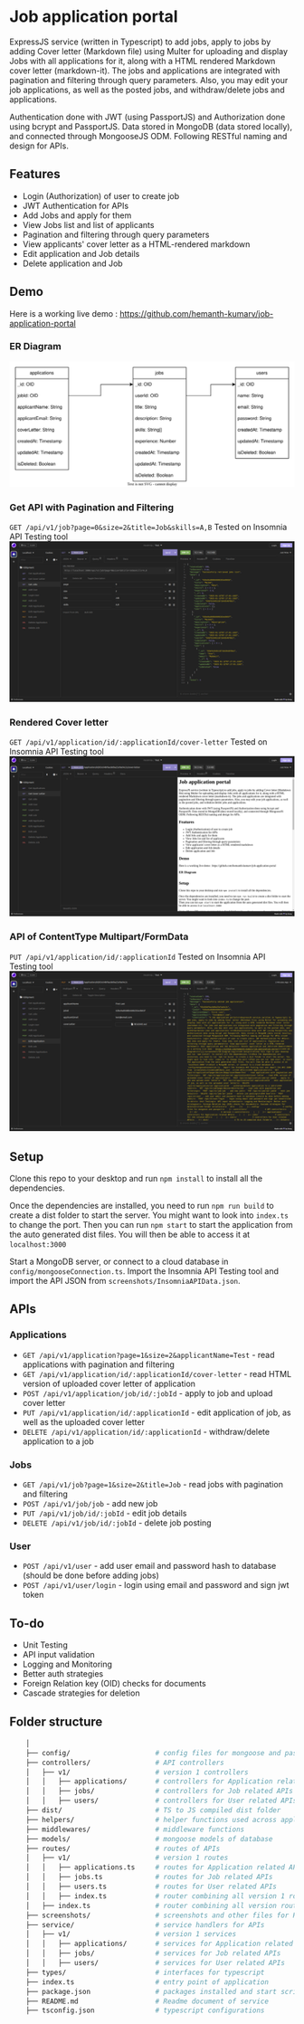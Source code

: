 # Job application portal

ExpressJS service (written in Typescript) to add jobs, apply to jobs by adding Cover letter (Markdown file) using Multer for uploading and display Jobs with all applications for it, along with a HTML rendered Markdown cover letter (markdown-it). The jobs and applications are integrated with pagination and filtering through query parameters. Also, you may edit your job applications, as well as the posted jobs, and withdraw/delete jobs and applications.

Authentication done with JWT (using PassportJS) and Authorization done using bcrypt and PassportJS. Data stored in MongoDB (data stored locally), and connected through MongooseJS ODM. Following RESTful naming and design for APIs.

## Features

- Login (Authorization) of user to create job
- JWT Authentication for APIs
- Add Jobs and apply for them
- View Jobs list and list of applicants
- Pagination and filtering through query parameters
- View applicants' cover letter as a HTML-rendered markdown
- Edit application and Job details
- Delete application and Job

## Demo

Here is a working live demo : https://github.com/hemanth-kumarv/job-application-portal

### ER Diagram

![](/screenshots/ER-Diagram.svg)

### Get API with Pagination and Filtering

`GET /api/v1/job?page=0&size=2&title=Job&skills=A,B` Tested on Insomnia API Testing tool
![](/screenshots/GetJobs.png)

### Rendered Cover letter

`GET /api/v1/application/id/:applicationId/cover-letter` Tested on Insomnia API Testing tool
![](/screenshots/MarkdownRender.png)

### API of ContentType Multipart/FormData

`PUT /api/v1/application/id/:applicationId` Tested on Insomnia API Testing tool
![](/screenshots/EditApplicationAPI.png)

## Setup

Clone this repo to your desktop and run `npm install` to install all the dependencies.

Once the dependencies are installed, you need to run `npm run build` to create a dist folder to start the server. You might want to look into `index.ts` to change the port.
Then you can run `npm start` to start the application from the auto generated dist files. You will then be able to access it at `localhost:3000`

Start a MongoDB server, or connect to a cloud database in `config/mongooseConnection.ts`. Import the Insomnia API Testing tool and import the API JSON from `screenshots/InsomniaAPIData.json`.

## APIs

### Applications

- `GET /api/v1/application?page=1&size=2&applicantName=Test` - read applications with pagination and filtering
- `GET /api/v1/application/id/:applicationId/cover-letter` - read HTML version of uploaded cover letter of application
- `POST /api/v1/application/job/id/:jobId` - apply to job and upload cover letter
- `PUT /api/v1/application/id/:applicationId` - edit application of job, as well as the uploaded cover letter
- `DELETE /api/v1/application/id/:applicationId` - withdraw/delete application to a job

### Jobs

- `GET /api/v1/job?page=1&size=2&title=Job` - read jobs with pagination and filtering
- `POST /api/v1/job/job` - add new job
- `PUT /api/v1/job/id/:jobId` - edit job details
- `DELETE /api/v1/job/id/:jobId` - delete job posting

### User

- `POST /api/v1/user` - add user email and password hash to database (should be done before adding jobs)
- `POST /api/v1/user/login` - login using email and password and sign jwt token

## To-do

- Unit Testing
- API input validation
- Logging and Monitoring
- Better auth strategies
- Foreign Relation key (OID) checks for documents
- Cascade strategies for deletion

## Folder structure

```sh
    │
    ├── config/                     # config files for mongoose and passport
    ├── controllers/                # API controllers
    │   ├── v1/                     # version 1 controllers
    │   │   ├── applications/       # controllers for Application related APIs
    │   │   ├── jobs/               # controllers for Job related APIs
    │   │   ├── users/              # controllers for User related APIs
    ├── dist/                       # TS to JS compiled dist folder
    ├── helpers/                    # helper functions used across application
    ├── middlewares/                # middleware functions
    ├── models/                     # mongoose models of database
    ├── routes/                     # routes of APIs
    │   ├── v1/                     # version 1 routes
    │   │   ├── applications.ts     # routes for Application related APIs
    │   │   ├── jobs.ts             # routes for Job related APIs
    │   │   ├── users.ts            # routes for User related APIs
    │   │   ├── index.ts            # router combining all version 1 routes
    │   ├── index.ts                # router combining all version routes
    ├── screenshots/                # screenshots and other files for README.md
    ├── service/                    # service handlers for APIs
    │   ├── v1/                     # version 1 services
    │   │   ├── applications/       # services for Application related APIs
    │   │   ├── jobs/               # services for Job related APIs
    │   │   ├── users/              # services for User related APIs
    ├── types/                      # interfaces for typescript
    ├── index.ts                    # entry point of application
    ├── package.json                # packages installed and start scripts
    ├── README.md                   # Readme document of service
    ├── tsconfig.json               # typescript configurations
```
